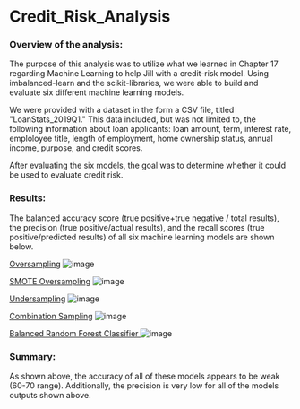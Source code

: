 # Credit_Risk_Analysis

### Overview of the analysis:
The purpose of this analysis was to utilize what we learned in Chapter 17 regarding Machine Learning to help Jill with a credit-risk model. Using imbalanced-learn and the scikit-libraries, we were able to build and evaluate six different machine learning models. 

We were provided with a dataset in the form a CSV file, titled "LoanStats_2019Q1." This data included, but was not limited to, the following information about loan applicants: loan amount, term, interest rate, emploloyee title, length of employment, home ownership status, annual income, purpose, and credit scores.

After evaluating the six models, the goal was to determine whether it could be used to evaluate credit risk.

### Results:
The balanced accuracy score (true positive+true negative / total results), the precision (true positive/actual results), and the recall scores (true positive/predicted results) of all six machine learning models are shown below.

<u>Oversampling</u>
![image](https://user-images.githubusercontent.com/88783255/146696303-5daad8d2-8c5f-46c8-8c72-6d398e9b99c8.png)

<u>SMOTE Oversampling</u>
![image](https://user-images.githubusercontent.com/88783255/146696328-e1b6cd19-5a67-4276-84df-218c61037187.png)

<u>Undersampling</u>
![image](https://user-images.githubusercontent.com/88783255/146696359-0fedc231-0926-47a5-bc4b-f0aac198b8e2.png)

<u>Combination Sampling</u>
![image](https://user-images.githubusercontent.com/88783255/146696379-72e013df-f66c-476f-a068-34dd8de18bd3.png)

<u> Balanced Random Forest Classifier </u>
![image](https://user-images.githubusercontent.com/88783255/146696886-8a23163e-cf4d-43bf-9650-8b9bf37f9885.png)


### Summary:
As shown above, the accuracy of all of these models appears to be weak (60-70 range). Additionally, the precision is very low for all of the models outputs shown above. 
